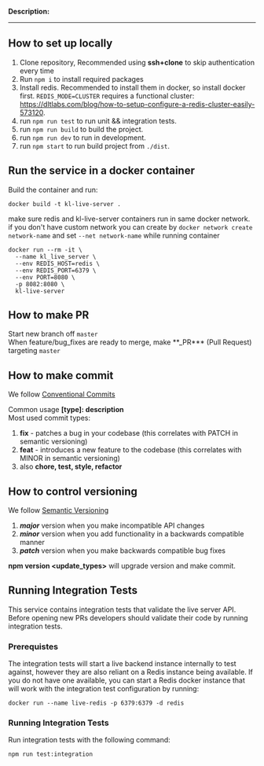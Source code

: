 **Description:**

---

## How to set up locally


1. Clone repository, Recommended using **ssh+clone** to skip authentication every time
2. Run `npm i`  to install required packages
3. Install redis. Recommended to install them in docker, so install docker first.  `REDIS_MODE=CLUSTER` requires a functional cluster: https://dltlabs.com/blog/how-to-setup-configure-a-redis-cluster-easily-573120.
4. run `npm run test` to run unit && integration tests.
5. run `npm run build` to build the project.
6. run `npm run dev` to run in development.
7. run `npm start` to run build project from `./dist`.


## Run the service in a docker container

Build the container and run:

```shell
docker build -t kl-live-server .
```
make sure redis and kl-live-server containers run in same docker network.
if you don't have custom network you can create by `docker network create network-name` and set `--net network-name` while running container
```shell
docker run --rm -it \
  --name kl_live_server \
  --env REDIS_HOST=redis \
  --env REDIS_PORT=6379 \
  --env PORT=8080 \
  -p 8082:8080 \
  kl-live-server
```
## How to make PR

Start new branch off `master`  
When feature/bug_fixes are ready to merge, make \*\*\_PR*\*\* (Pull Request) targeting `master`

## How to make commit
We follow [Conventional Commits](https://www.conventionalcommits.org/en/v1.0.0-beta.2/)

Common usage **[type]: description**  
Most used commit types:  
1. **fix** - patches a bug in your codebase (this correlates with PATCH in semantic versioning)  
2. **feat** - introduces a new feature to the codebase (this correlates with MINOR in semantic versioning)  
3. also **chore, test, style, refactor**

## How to control versioning 

We follow [Semantic Versioning](https://semver.org/)

1. ***major*** version when you make incompatible API changes  
2. ***minor*** version when you add functionality in a backwards compatible manner  
3. ***patch*** version when you make backwards compatible bug fixes  

**npm version <update_types>** will upgrade version and make commit.

## Running Integration Tests

This service contains integration tests that validate the live server API. Before opening new PRs developers should
validate their code by running integration tests.

### Prerequistes
The integration tests will start a live backend instance internally to test against, however they are also reliant on
a Redis instance being available.  If you do not have one available, you can start a Redis docker instance that will
work with the integration test configuration by running:

```
docker run --name live-redis -p 6379:6379 -d redis
```

### Running Integration Tests

Run integration tests with the following command:

```
npm run test:integration
```
